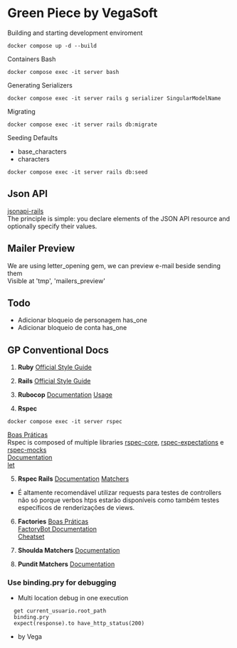# Green Piece by VegaSoft

Building and starting development enviroment
```console
docker compose up -d --build
```
Containers Bash   
```console
docker compose exec -it server bash
```

Generating Serializers
```console
docker compose exec -it server rails g serializer SingularModelName
```

Migrating
```console
docker compose exec -it server rails db:migrate
```
Seeding Defaults
- base_characters
- characters
```console
docker compose exec -it server rails db:seed
```
## Json API
[jsonapi-rails](https://jsonapi-rb.org/guides/getting_started/rails.html)   
The principle is simple: you declare elements of the JSON API resource and optionally specify their values.

## Mailer Preview
We are using letter_opening gem, we can preview e-mail beside sending them   
Visible at 'tmp', 'mailers_preview'

## Todo
- Adicionar bloqueio de personagem has_one
- Adicionar bloqueio de conta has_one

## GP Conventional Docs
1. **Ruby**
  [Official Style Guide](https://rubystyle.guide/)

2. **Rails**
  [Official Style Guide](https://rails.rubystyle.guide/)

3. **Rubocop**
  [Documentation](https://docs.rubocop.org/rubocop/)
  [Usage](https://docs.rubocop.org/rubocop/usage/basic_usage.html)   

4. **Rspec**
  ```console
  docker compose exec -it server rspec
  ```
  [Boas Práticas](https://www.betterspecs.org)  
  Rspec is composed of multiple libraries [rspec-core](https://rubydoc.info/gems/rspec-core/), [rspec-expectations](https://rubydoc.info/gems/rspec-expectations) e [rspec-mocks](https://rubydoc.info/gems/rspec-mocks)   
  [Documentation](https://relishapp.com/rspec/docs)  
  [let](https://relishapp.com/rspec/rspec-core/docs/helper-methods/let-and-let)

5. **Rspec Rails**
  [Documentation](https://rubydoc.info/gems/rspec-rails/RSpec/Rails)
  [Matchers](https://rubydoc.info/gems/rspec-rails/RSpec/Rails/Matchers)
* É altamente recomendável utilizar requests para testes de controllers não só porque verbos htps estarão disponíveis como também testes específicos de renderizações de views.
  
6. **Factories**
  [Boas Práticas](https://www.betterspecs.org/#factories)   
  [FactoryBot Documentation](https://github.com/thoughtbot/factory_bot/blob/main/GETTING_STARTED.md#defining-factories)   
  [Cheatset](https://devhints.io/factory_bot)

7. **Shoulda Matchers**
  [Documentation](https://github.com/thoughtbot/shoulda-matchers#usage)

8. **Pundit Matchers**
  [Documentation](https://github.com/punditcommunity/pundit-matchers#matchers)

### Use binding.pry for debugging
* Multi location debug in one execution
```console
  get current_usuario.root_path
  binding.pry
  expect(response).to have_http_status(200)
```

* by Vega